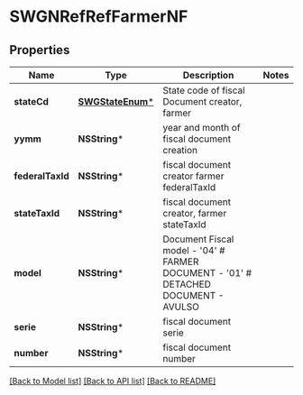 # SWGNRefRefFarmerNF

## Properties
Name | Type | Description | Notes
------------ | ------------- | ------------- | -------------
**stateCd** | [**SWGStateEnum***](SWGStateEnum.md) | State code of fiscal Document creator, farmer | 
**yymm** | **NSString*** | year and month of fiscal document creation | 
**federalTaxId** | **NSString*** | fiscal document creator farmer federalTaxId | 
**stateTaxId** | **NSString*** | fiscal document creator, farmer stateTaxId | 
**model** | **NSString*** | Document Fiscal model - &#39;04&#39; # FARMER DOCUMENT - &#39;01&#39; # DETACHED DOCUMENT - AVULSO  | 
**serie** | **NSString*** | fiscal document serie | 
**number** | **NSString*** | fiscal document number | 

[[Back to Model list]](../README.md#documentation-for-models) [[Back to API list]](../README.md#documentation-for-api-endpoints) [[Back to README]](../README.md)


